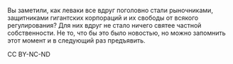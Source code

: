 Вы заметили, как леваки все вдруг поголовно стали рыночниками, защитниками гигантских корпораций и их свободы от всякого регулирования? Для них вдруг не стало ничего святее частной собственности. Не то, что бы это было новостью, но можно запомнить этот момент и в следующий раз предъявить.

CC BY-NC-ND